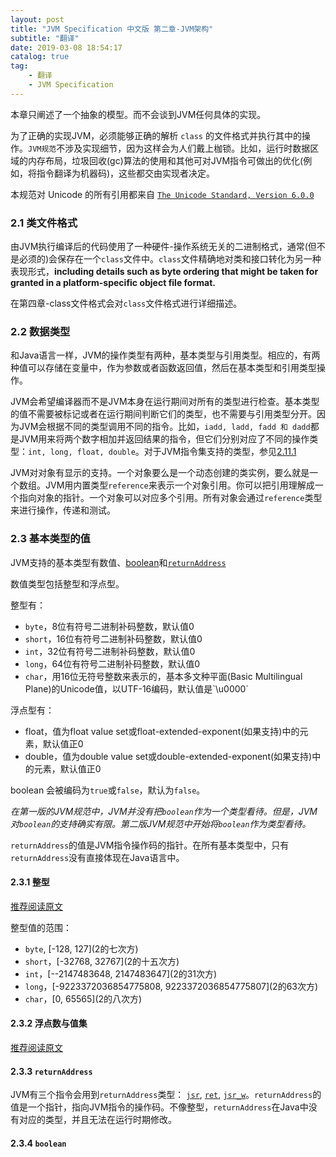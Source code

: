 ```yaml
---
layout: post
title: "JVM Specification 中文版 第二章-JVM架构"
subtitle: "翻译"
date: 2019-03-08 18:54:17
catalog: true
tag: 
    - 翻译
    - JVM Specification
---
```

本章只阐述了一个抽象的模型。而不会谈到JVM任何具体的实现。

为了正确的实现JVM，必须能够正确的解析 `class` 的文件格式并执行其中的操作。`JVM规范`不涉及实现细节，因为这样会为人们戴上枷锁。比如，运行时数据区域的内存布局，垃圾回收(gc)算法的使用和其他可对JVM指令可做出的优化(例如，将指令翻译为机器码)，这些都交由实现者决定。

本规范对 Unicode 的所有引用都来自 [`The Unicode Standard, Version 6.0.0`](http://www.unicode.org/)

### 2.1 类文件格式
由JVM执行编译后的代码使用了一种硬件-操作系统无关的二进制格式，通常(但不是必须的)会保存在一个`class`文件中。`class`文件精确地对类和接口转化为另一种表现形式，**including details such as byte ordering that might be taken for granted in a platform-specific object file format.**

在第四章-class文件格式会对`class`文件格式进行详细描述。

### 2.2 数据类型
和Java语言一样，JVM的操作类型有两种，基本类型与引用类型。相应的，有两种值可以存储在变量中，作为参数或者函数返回值，然后在基本类型和引用类型操作。

JVM会希望编译器而不是JVM本身在运行期间对所有的类型进行检查。基本类型的值不需要被标记或者在运行期间判断它们的类型，也不需要与引用类型分开。因为JVM会根据不同的类型调用不同的指令。比如，`iadd, ladd, fadd 和 dadd`都是JVM用来将两个数字相加并返回结果的指令，但它们分别对应了不同的操作类型：`int, long, float, double`。对于JVM指令集支持的类型，参见[2.11.1](https://docs.oracle.com/javase/specs/jvms/se8/html/jvms-2.html#jvms-2.11.1)

JVM对对象有显示的支持。一个对象要么是一个动态创建的类实例，要么就是一个数组。JVM用内置类型`reference`来表示一个对象引用。你可以把引用理解成一个指向对象的指针。一个对象可以对应多个引用。所有对象会通过`reference`类型来进行操作，传递和测试。

### 2.3 基本类型的值
JVM支持的基本类型有数值、[boolean](https://docs.oracle.com/javase/specs/jvms/se8/html/jvms-2.html#jvms-2.3.4)和[`returnAddress`](https://docs.oracle.com/javase/specs/jvms/se8/html/jvms-2.html#jvms-2.3.3)

数值类型包括整型和浮点型。

整型有：
* `byte`，8位有符号二进制补码整数，默认值0
* `short`，16位有符号二进制补码整数，默认值0
* `int`，32位有符号二进制补码整数，默认值0
* `long`，64位有符号二进制补码整数，默认值0
* `char`，用16位无符号整数来表示的，基本多文种平面(Basic Multilingual Plane)的Unicode值，以UTF-16编码，默认值是\`\\u0000\`

浮点型有：
* float，值为float value set或float-extended-exponent(如果支持)中的元素，默认值正0
* double，值为double value set或double-extended-exponent(如果支持)中的元素，默认值正0

boolean 会被编码为`true`或`false`，默认为`false`。

*在第一版的JVM规范中，JVM并没有把`boolean`作为一个类型看待。但是，JVM对`boolean`的支持确实有限。第二版JVM规范中开始将`boolean`作为类型看待。*

`returnAddress`的值是JVM指令操作码的指针。在所有基本类型中，只有`returnAddress`没有直接体现在Java语言中。

#### 2.3.1 整型
[推荐阅读原文](https://docs.oracle.com/javase/specs/jvms/se8/html/jvms-2.html#jvms-2.3.1)

整型值的范围：
* `byte`, \[-128, 127\](2的七次方)
* `short`，\[-32768, 32767](2的十五次方)
* `int`，\[--2147483648, 2147483647\](2的31次方)
* `long`，\[-9223372036854775808, 9223372036854775807\](2的63次方)
* `char`，\[0, 65565\](2的八次方)

#### 2.3.2 浮点数与值集
[推荐阅读原文](https://docs.oracle.com/javase/specs/jvms/se8/html/jvms-2.html#jvms-2.3.2)

#### 2.3.3 `returnAddress`
JVM有三个指令会用到`returnAddress`类型： [`jsr`](https://docs.oracle.com/javase/specs/jvms/se8/html/jvms-6.html#jvms-6.5.jsr), [`ret`](https://docs.oracle.com/javase/specs/jvms/se8/html/jvms-6.html#jvms-6.5.ret), [`jsr_w`](https://docs.oracle.com/javase/specs/jvms/se8/html/jvms-6.html#jvms-6.5.jsr_w)。`returnAddress`的值是一个指针，指向JVM指令的操作码。不像整型，`returnAddress`在Java中没有对应的类型，并且无法在运行时期修改。

#### 2.3.4 `boolean`

